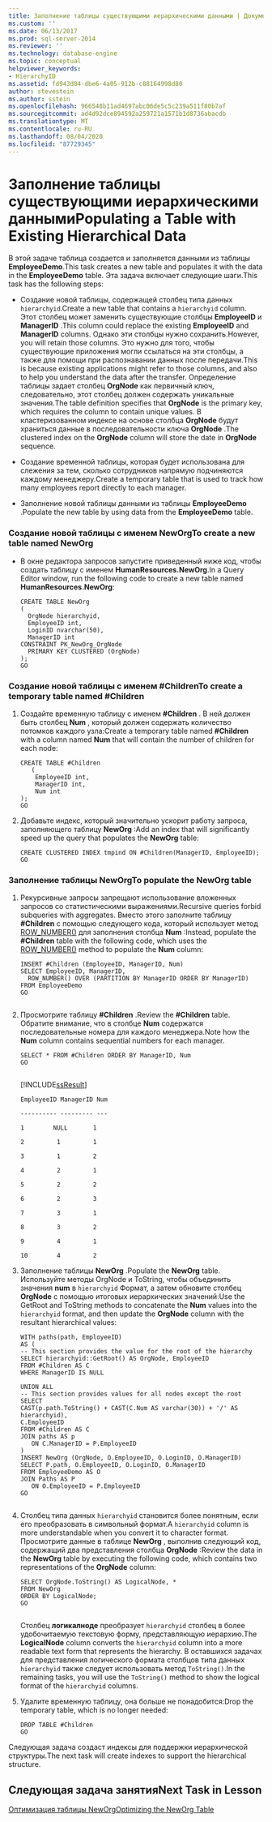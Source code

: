 ```yaml
---
title: Заполнение таблицы существующими иерархическими данными | Документация Майкрософт
ms.custom: ''
ms.date: 06/13/2017
ms.prod: sql-server-2014
ms.reviewer: ''
ms.technology: database-engine
ms.topic: conceptual
helpviewer_keywords:
- HierarchyID
ms.assetid: fd943d84-dbe6-4a05-912b-c88164998d80
author: stevestein
ms.author: sstein
ms.openlocfilehash: 966548b11ad4697abc06de5c5c239a511f80b7af
ms.sourcegitcommit: ad4d92dce894592a259721a1571b1d8736abacdb
ms.translationtype: MT
ms.contentlocale: ru-RU
ms.lasthandoff: 08/04/2020
ms.locfileid: "87729345"
---
```

# <a name="populating-a-table-with-existing-hierarchical-data"></a><span data-ttu-id="844d6-102">Заполнение таблицы существующими иерархическими данными</span><span class="sxs-lookup"><span data-stu-id="844d6-102">Populating a Table with Existing Hierarchical Data</span></span>
  <span data-ttu-id="844d6-103"> В этой задаче таблица создается и заполняется данными из таблицы **EmployeeDemo**.</span><span class="sxs-lookup"><span data-stu-id="844d6-103">This task creates a new table and populates it with the data in the **EmployeeDemo** table.</span></span> <span data-ttu-id="844d6-104">Эта задача включает следующие шаги.</span><span class="sxs-lookup"><span data-stu-id="844d6-104">This task has the following steps:</span></span>  
  
-   <span data-ttu-id="844d6-105">Создание новой таблицы, содержащей столбец типа данных `hierarchyid`.</span><span class="sxs-lookup"><span data-stu-id="844d6-105">Create a new table that contains a `hierarchyid` column.</span></span> <span data-ttu-id="844d6-106">Этот столбец может заменить существующие столбцы **EmployeeID** и **ManagerID** .</span><span class="sxs-lookup"><span data-stu-id="844d6-106">This column could replace the existing **EmployeeID** and **ManagerID** columns.</span></span> <span data-ttu-id="844d6-107">Однако эти столбцы нужно сохранить.</span><span class="sxs-lookup"><span data-stu-id="844d6-107">However, you will retain those columns.</span></span> <span data-ttu-id="844d6-108">Это нужно для того, чтобы существующие приложения могли ссылаться на эти столбцы, а также для помощи при распознавании данных после передачи.</span><span class="sxs-lookup"><span data-stu-id="844d6-108">This is because existing applications might refer to those columns, and also to help you understand the data after the transfer.</span></span> <span data-ttu-id="844d6-109">Определение таблицы задает столбец **OrgNode** как первичный ключ, следовательно, этот столбец должен содержать уникальные значения.</span><span class="sxs-lookup"><span data-stu-id="844d6-109">The table definition specifies that **OrgNode** is the primary key, which requires the column to contain unique values.</span></span> <span data-ttu-id="844d6-110">В кластеризованном индексе на основе столбца **OrgNode** будут храниться данные в последовательности ключа **OrgNode** .</span><span class="sxs-lookup"><span data-stu-id="844d6-110">The clustered index on the **OrgNode** column will store the date in **OrgNode** sequence.</span></span>  
  
-   <span data-ttu-id="844d6-111">Создание временной таблицы, которая будет использована для слежения за тем, сколько сотрудников напрямую подчиняются каждому менеджеру.</span><span class="sxs-lookup"><span data-stu-id="844d6-111">Create a temporary table that is used to track how many employees report directly to each manager.</span></span>  
  
-   <span data-ttu-id="844d6-112">Заполнение новой таблицы данными из таблицы **EmployeeDemo** .</span><span class="sxs-lookup"><span data-stu-id="844d6-112">Populate the new table by using data from the **EmployeeDemo** table.</span></span>  
  
### <a name="to-create-a-new-table-named-neworg"></a><span data-ttu-id="844d6-113">Создание новой таблицы с именем NewOrg</span><span class="sxs-lookup"><span data-stu-id="844d6-113">To create a new table named NewOrg</span></span>  
  
-   <span data-ttu-id="844d6-114">В окне редактора запросов запустите приведенный ниже код, чтобы создать таблицу с именем **HumanResources.NewOrg**.</span><span class="sxs-lookup"><span data-stu-id="844d6-114">In a Query Editor window, run the following code to create a new table named **HumanResources.NewOrg**:</span></span>  
  
    ```  
    CREATE TABLE NewOrg  
    (  
      OrgNode hierarchyid,  
      EmployeeID int,  
      LoginID nvarchar(50),  
      ManagerID int  
    CONSTRAINT PK_NewOrg_OrgNode  
      PRIMARY KEY CLUSTERED (OrgNode)  
    );  
    GO  
    ```  
  
### <a name="to-create-a-temporary-table-named-children"></a><span data-ttu-id="844d6-115">Создание новой таблицы с именем #Children</span><span class="sxs-lookup"><span data-stu-id="844d6-115">To create a temporary table named #Children</span></span>  
  
1.  <span data-ttu-id="844d6-116">Создайте временную таблицу с именем **#Children** . В ней должен быть столбец **Num** , который должен содержать количество потомков каждого узла:</span><span class="sxs-lookup"><span data-stu-id="844d6-116">Create a temporary table named **#Children** with a column named **Num** that will contain the number of children for each node:</span></span>  
  
    ```  
    CREATE TABLE #Children   
       (  
        EmployeeID int,  
        ManagerID int,  
        Num int  
    );  
    GO  
    ```  
  
2.  <span data-ttu-id="844d6-117">Добавьте индекс, который значительно ускорит работу запроса, заполняющего таблицу **NewOrg** :</span><span class="sxs-lookup"><span data-stu-id="844d6-117">Add an index that will significantly speed up the query that populates the **NewOrg** table:</span></span>  
  
    ```  
    CREATE CLUSTERED INDEX tmpind ON #Children(ManagerID, EmployeeID);  
    GO  
    ```  
  
### <a name="to-populate-the-neworg-table"></a><span data-ttu-id="844d6-118">Заполнение таблицы NewOrg</span><span class="sxs-lookup"><span data-stu-id="844d6-118">To populate the NewOrg table</span></span>  
  
1.  <span data-ttu-id="844d6-119">Рекурсивные запросы запрещают использование вложенных запросов со статистическими выражениями.</span><span class="sxs-lookup"><span data-stu-id="844d6-119">Recursive queries forbid subqueries with aggregates.</span></span> <span data-ttu-id="844d6-120">Вместо этого заполните таблицу **#Children** с помощью следующего кода, который использует метод [ROW_NUMBER()](/sql/t-sql/functions/row-number-transact-sql) для заполнения столбца **Num** :</span><span class="sxs-lookup"><span data-stu-id="844d6-120">Instead, populate the **#Children** table with the following code, which uses the [ROW_NUMBER()](/sql/t-sql/functions/row-number-transact-sql) method to populate the **Num** column:</span></span>  
  
    ```  
    INSERT #Children (EmployeeID, ManagerID, Num)  
    SELECT EmployeeID, ManagerID,  
      ROW_NUMBER() OVER (PARTITION BY ManagerID ORDER BY ManagerID)   
    FROM EmployeeDemo  
    GO  
  
    ```  
  
2.  <span data-ttu-id="844d6-121">Просмотрите таблицу **#Children** .</span><span class="sxs-lookup"><span data-stu-id="844d6-121">Review the **#Children** table.</span></span> <span data-ttu-id="844d6-122">Обратите внимание, что в столбце **Num** содержатся последовательные номера для каждого менеджера.</span><span class="sxs-lookup"><span data-stu-id="844d6-122">Note how the **Num** column contains sequential numbers for each manager.</span></span>  
  
    ```  
    SELECT * FROM #Children ORDER BY ManagerID, Num  
    GO  
  
    ```  
  
     [!INCLUDE[ssResult](../../includes/ssresult-md.md)]  
  
     `EmployeeID ManagerID Num`  
  
     `---------- --------- ---`  
  
     `1        NULL       1`  
  
     `2         1         1`  
  
     `3         1         2`  
  
     `4         2         1`  
  
     `5         2         2`  
  
     `6         2         3`  
  
     `7         3         1`  
  
     `8         3         2`  
  
     `9         4         1`  
  
     `10        4         2`  
  
3.  <span data-ttu-id="844d6-123">Заполнение таблицы **NewOrg** .</span><span class="sxs-lookup"><span data-stu-id="844d6-123">Populate the **NewOrg** table.</span></span> <span data-ttu-id="844d6-124">Используйте методы OrgNode и ToString, чтобы объединить значения **num** в `hierarchyid` Формат, а затем обновите столбец **OrgNode** с помощью итоговых иерархических значений:</span><span class="sxs-lookup"><span data-stu-id="844d6-124">Use the GetRoot and ToString methods to concatenate the **Num** values into the `hierarchyid` format, and then update the **OrgNode** column with the resultant hierarchical values:</span></span>  
  
    ```  
    WITH paths(path, EmployeeID)   
    AS (  
    -- This section provides the value for the root of the hierarchy  
    SELECT hierarchyid::GetRoot() AS OrgNode, EmployeeID   
    FROM #Children AS C   
    WHERE ManagerID IS NULL   
  
    UNION ALL   
    -- This section provides values for all nodes except the root  
    SELECT   
    CAST(p.path.ToString() + CAST(C.Num AS varchar(30)) + '/' AS hierarchyid),   
    C.EmployeeID  
    FROM #Children AS C   
    JOIN paths AS p   
       ON C.ManagerID = P.EmployeeID   
    )  
    INSERT NewOrg (OrgNode, O.EmployeeID, O.LoginID, O.ManagerID)  
    SELECT P.path, O.EmployeeID, O.LoginID, O.ManagerID  
    FROM EmployeeDemo AS O   
    JOIN Paths AS P   
       ON O.EmployeeID = P.EmployeeID  
    GO  
  
    ```  
  
4.  <span data-ttu-id="844d6-125">Столбец типа данных `hierarchyid` становится более понятным, если его преобразовать в символьный формат.</span><span class="sxs-lookup"><span data-stu-id="844d6-125">A `hierarchyid` column is more understandable when you convert it to character format.</span></span> <span data-ttu-id="844d6-126">Просмотрите данные в таблице **NewOrg** , выполнив следующий код, содержащий два представления столбца **OrgNode** :</span><span class="sxs-lookup"><span data-stu-id="844d6-126">Review the data in the **NewOrg** table by executing the following code, which contains two representations of the **OrgNode** column:</span></span>  
  
    ```  
    SELECT OrgNode.ToString() AS LogicalNode, *   
    FROM NewOrg   
    ORDER BY LogicalNode;  
    GO  
  
    ```  
  
     <span data-ttu-id="844d6-127">Столбец **логикалноде** преобразует `hierarchyid` столбец в более удобочитаемую текстовую форму, представляющую иерархию.</span><span class="sxs-lookup"><span data-stu-id="844d6-127">The **LogicalNode** column converts the `hierarchyid` column into a more readable text form that represents the hierarchy.</span></span> <span data-ttu-id="844d6-128">В оставшихся задачах для представления логического формата столбцов типа данных `hierarchyid` также следует использовать метод `ToString()`.</span><span class="sxs-lookup"><span data-stu-id="844d6-128">In the remaining tasks, you will use the `ToString()` method to show the logical format of the `hierarchyid` columns.</span></span>  
  
5.  <span data-ttu-id="844d6-129">Удалите временную таблицу, она больше не понадобится:</span><span class="sxs-lookup"><span data-stu-id="844d6-129">Drop the temporary table, which is no longer needed:</span></span>  
  
    ```  
    DROP TABLE #Children  
    GO  
    ```  
  
 <span data-ttu-id="844d6-130">Следующая задача создаст индексы для поддержки иерархической структуры.</span><span class="sxs-lookup"><span data-stu-id="844d6-130">The next task will create indexes to support the hierarchical structure.</span></span>  
  
## <a name="next-task-in-lesson"></a><span data-ttu-id="844d6-131">Следующая задача занятия</span><span class="sxs-lookup"><span data-stu-id="844d6-131">Next Task in Lesson</span></span>  
 [<span data-ttu-id="844d6-132">Оптимизация таблицы NewOrg</span><span class="sxs-lookup"><span data-stu-id="844d6-132">Optimizing the NewOrg Table</span></span>](lesson-1-3-optimizing-the-neworg-table.md)  
  
  
